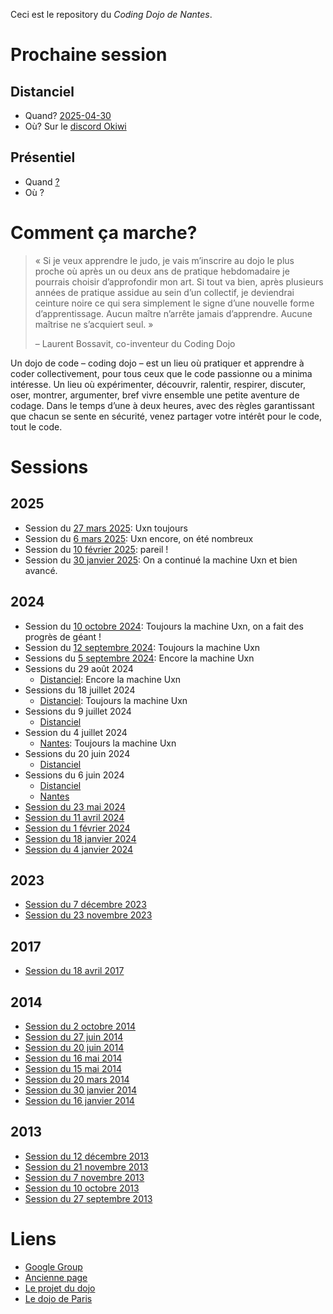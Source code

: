 Ceci est le repository du *Coding Dojo de Nantes*.

# Prochaine session

## Distanciel

* Quand?  [2025-04-30](2025-04-30/README.md)
* Où? Sur le [discord Okiwi](https://discord.gg/Hhrm4Avu)

## Présentiel

* Quand [?]()
* Où ?

# Comment ça marche?

> « Si je veux apprendre le judo, je vais m’inscrire au dojo le plus proche où
> après un ou deux ans de pratique hebdomadaire je pourrais choisir
> d’approfondir mon art. Si tout va bien, après plusieurs années de pratique
> assidue au sein d’un collectif, je deviendrai ceinture noire ce qui sera
> simplement le signe d’une nouvelle forme d’apprentissage. Aucun maître
> n’arrête jamais d’apprendre. Aucune maîtrise ne s’acquiert seul. »
>
> – Laurent Bossavit, co-inventeur du Coding Dojo

Un dojo de code – coding dojo – est un lieu où pratiquer et apprendre à coder collectivement, pour tous ceux que le code passionne ou a minima intéresse. Un lieu où expérimenter, découvrir, ralentir, respirer, discuter, oser, montrer, argumenter, bref vivre ensemble une petite aventure de codage. Dans le temps d’une à deux heures, avec des règles garantissant que chacun se sente en sécurité, venez partager votre intérêt pour le code, tout le code.

# Sessions

## 2025

* Session du [27 mars 2025](2025-03-27): Uxn toujours
* Session du [6 mars 2025](2025-03-06): Uxn encore, on été nombreux
* Session du [10 février 2025](2025-01-30): pareil !
* Session du [30 janvier 2025](2025-01-30): On a continué la machine Uxn et bien avancé.

## 2024

* Session du [10 octobre 2024](2024-05-23): Toujours la machine Uxn, on a fait des progrès de géant !
* Session du [12 septembre 2024](2024-05-23): Toujours la machine Uxn
* Sessions du [5 septembre 2024](2024-06-06-Nantes): Encore la machine Uxn
* Sessions du 29 août 2024
  * [Distanciel](2024-05-23): Encore la machine Uxn
* Sessions du 18 juillet 2024
  * [Distanciel](2024-05-23): Toujours la machine Uxn
* Sessions du 9 juillet 2024
  * [Distanciel](2024-05-23)
* Session du 4 juillet 2024
  * [Nantes](2024-06-06-Nantes): Toujours la machine Uxn
* Sessions du 20 juin 2024
  * [Distanciel](2024-05-23)
* Sessions du 6 juin 2024
  * [Distanciel](2024-05-23)
  * [Nantes](2024-06-06-Nantes)
* [Session du 23 mai 2024](2024-05-23)
* [Session du 11 avril 2024](2024-04-11)
* [Session du 1 février 2024](2024-02-01)
* [Session du 18 janvier 2024](2024-01-18)
* [Session du 4 janvier 2024](2023-01-04)

## 2023

* [Session du 7 décembre 2023](2023/2023-12-07)
* [Session du 23 novembre 2023](2023/2023-11-23)

## 2017

* [Session du 18 avril 2017](2017/2017-04-18)

## 2014

* [Session du 2 octobre 2014](2014/2014-10-02)
* [Session du 27 juin 2014](2014/2014-06-27)
* [Session du 20 juin 2014](2014/2014-06-20)
* [Session du 16 mai 2014](2014/2014-05-16)
* [Session du 15 mai 2014](2014/2014-05-15)
* [Session du 20 mars 2014](2014/2014-03-20)
* [Session du 30 janvier 2014](2014/2014-01-30)
* [Session du 16 janvier 2014](2014/2014-01-16)

## 2013

* [Session du 12 décembre 2013](2013/2013-12-12)
* [Session du 21 novembre 2013](2013/2013-11-21)
* [Session du 7 novembre 2013](2013/2013-11-07)
* [Session du 10 octobre 2013](2013/2013-10-10)
* [Session du 27 septembre 2013](2013/2013-09-27-tennis)

# Liens

* [Google Group](https://groups.google.com/forum/#!forum/nantescodingdojo)
* [Ancienne page](https://sites.google.com/site/nantescodingdojo/home)
* [Le projet du dojo](http://www.codingdojo.org/)
* [Le dojo de Paris](http://wiki.agile-france.org/cgi-bin/wiki.pl?DojoDeveloppement)
